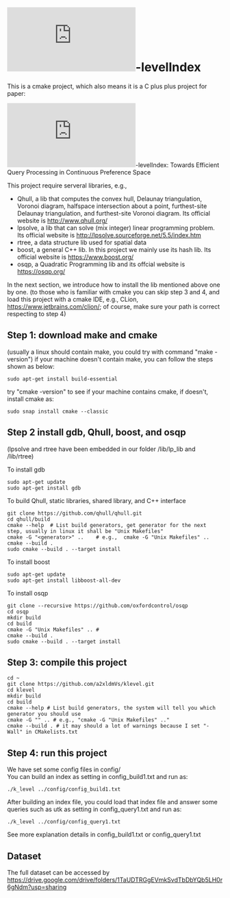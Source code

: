 #   ![equation](http://www.sciweavers.org/tex2img.php?eq=%20%5Ctau%20&bc=White&fc=Black&im=jpg&fs=12&ff=arev&edit=0)-levelIndex

This is a cmake project, which also means it is a C plus plus project for paper:

![equation](http://www.sciweavers.org/tex2img.php?eq=%20%5Ctau%20&bc=White&fc=Black&im=jpg&fs=12&ff=arev&edit=0)-levelIndex: Towards Efficient Query Processing in Continuous Preference Space

This project require serveral libraries, e.g., 
- Qhull, a lib that computes the convex hull, Delaunay triangulation, Voronoi diagram, halfspace intersection about a point, furthest-site Delaunay triangulation, and furthest-site Voronoi diagram. Its official website is http://www.qhull.org/  
- lpsolve, a lib that can solve (mix integer) linear programming problem. Its official website is http://lpsolve.sourceforge.net/5.5/index.htm
- rtree, a data structure lib used for spatial data 
- boost, a general C++ lib. In this project we mainly use its hash lib. Its official website is https://www.boost.org/
- osqp, a Quadratic Programming lib and its offcial website is https://osqp.org/

In the next section, we introduce how to install the lib mentioned above one by one.
(to those who is familiar with cmake you can skip step 3 and 4, 
and load this project with a cmake IDE, e.g., CLion, https://www.jetbrains.com/clion/; of course, 
make sure your path is correct respecting to step 4)

Step 1: download make and cmake <br />
-------------

(usually a linux should contain make, you could try with command "make -version")
if your machine doesn't contain make, you can follow the steps shown as below:

```
sudo apt-get install build-essential
```

try "cmake -version" to see if your machine contains cmake, if doesn't, install cmake as: 
``` 
sudo snap install cmake --classic 
```


Step 2 install gdb, Qhull,  boost, and osqp<br />
------------- 
(lpsolve and rtree have been embedded in our folder /lib/lp_lib and /lib/rtree)

  To install gdb
  ```
  sudo apt-get update
  sudo apt-get install gdb
  ```
  
  To build Qhull, static libraries, shared library, and C++ interface
  ```
  git clone https://github.com/qhull/qhull.git
  cd qhull/build
  cmake --help  # List build generators, get generator for the next step, usually in linux it shall be "Unix Makefiles"
  cmake -G "<generator>" ..    # e.g.,  cmake -G "Unix Makefiles" ..   
  cmake --build .
  sudo cmake --build . --target install
  ```
  
  To install boost
  ```
  sudo apt-get update
  sudo apt-get install libboost-all-dev
  ```  

  To install osqp
  ```
  git clone --recursive https://github.com/oxfordcontrol/osqp
  cd osqp
  mkdir build
  cd build
  cmake -G "Unix Makefiles" .. #
  cmake --build .
  sudo cmake --build . --target install
  ```

  Step 3: compile this project
------------
  ```
  cd ~
  git clone https://github.com/a2xldmVs/klevel.git 
  cd klevel 
  mkdir build
  cd build
  cmake --help # List build generators, the system will tell you which generator you should use
  cmake -G "" .. # e.g., "cmake -G "Unix Makefiles" .."
  cmake --build . # it may should a lot of warnings because I set "-Wall" in CMakelists.txt
  ``` 
  
 Step 4: run this project
 ------------
 We have set some config files in config/ <br />
 You can build an index as setting in config_build1.txt and run as:
 ```
./k_level ../config/config_build1.txt
```
After building an index file, you could load that index file and 
answer some queries such as utk as setting in config_query1.txt and run as:
```
./k_level ../config/config_query1.txt
```
See more explanation details in config_build1.txt or config_query1.txt

Dataset
--------
The full dataset can be accessed by https://drive.google.com/drive/folders/1TaUDTRGgEVmkSvdTbDbYQb5LH0r6gNdm?usp=sharing
